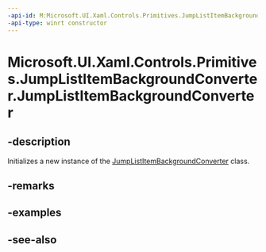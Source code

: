 ```yaml
---
-api-id: M:Microsoft.UI.Xaml.Controls.Primitives.JumpListItemBackgroundConverter.#ctor
-api-type: winrt constructor
---
```


<!-- Method syntax
public JumpListItemBackgroundConverter()
-->

# Microsoft.UI.Xaml.Controls.Primitives.JumpListItemBackgroundConverter.JumpListItemBackgroundConverter

## -description
Initializes a new instance of the [JumpListItemBackgroundConverter](jumplistitembackgroundconverter.md) class.

## -remarks

## -examples

## -see-also
